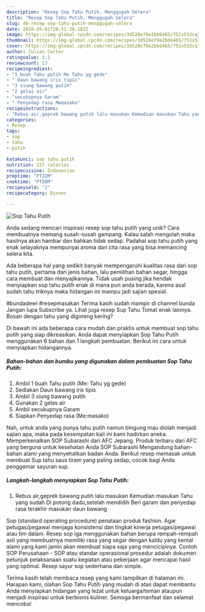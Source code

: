 ```yaml
---
description: "Resep Sop Tahu Putih, Menggugah Selera"
title: "Resep Sop Tahu Putih, Menggugah Selera"
slug: 46-resep-sop-tahu-putih-menggugah-selera
date: 2020-05-01T20:51:39.183Z
image: https://img-global.cpcdn.com/recipes/3d528e79e2bb6465/751x532cq70/sop-tahu-putih-foto-resep-utama.jpg
thumbnail: https://img-global.cpcdn.com/recipes/3d528e79e2bb6465/751x532cq70/sop-tahu-putih-foto-resep-utama.jpg
cover: https://img-global.cpcdn.com/recipes/3d528e79e2bb6465/751x532cq70/sop-tahu-putih-foto-resep-utama.jpg
author: Julian Carter
ratingvalue: 3.1
reviewcount: 13
recipeingredient:
- "1 buah Tahu putih Me Tahu yg gede"
- " Daun bawang iris tipis"
- "3 siung bawang putih"
- "2 gelas air"
- "secukupnya Garam"
- " Penyedap rasa Memasako"
recipeinstructions:
- "Rebus air,geprek bawang putih lalu masukan Kemudian masukan Tahu yang sudah Di potong dadu,setelah mendidih Beri garam dan penyedap rasa terakhir masukan daun bawang"
categories:
- Resep
tags:
- sop
- tahu
- putih

katakunci: sop tahu putih 
nutrition: 237 calories
recipecuisine: Indonesian
preptime: "PT32M"
cooktime: "PT50M"
recipeyield: "2"
recipecategory: Dinner

---
```



![Sop Tahu Putih](https://img-global.cpcdn.com/recipes/3d528e79e2bb6465/751x532cq70/sop-tahu-putih-foto-resep-utama.jpg)

Anda sedang mencari inspirasi resep sop tahu putih yang unik? Cara membuatnya memang susah-susah gampang. Kalau salah mengolah maka hasilnya akan hambar dan bahkan tidak sedap. Padahal sop tahu putih yang enak selayaknya mempunyai aroma dan cita rasa yang bisa memancing selera kita.

Ada beberapa hal yang sedikit banyak mempengaruhi kualitas rasa dari sop tahu putih, pertama dari jenis bahan, lalu pemilihan bahan segar, hingga cara membuat dan menyajikannya. Tidak usah pusing jika hendak menyiapkan sop tahu putih enak di mana pun anda berada, karena asal sudah tahu triknya maka hidangan ini mampu jadi sajian spesial.

#bundadewi #resepmasakan Terima kasih sudah mampir di channel bunda Jangan lupa Subscribe ya. Lihat juga resep Sup Tahu Tomat enak lainnya. Bosan dengan tahu yang digoreng kering?


Di bawah ini ada beberapa cara mudah dan praktis untuk membuat sop tahu putih yang siap dikreasikan. Anda dapat menyiapkan Sop Tahu Putih menggunakan 6 bahan dan 1 langkah pembuatan. Berikut ini cara untuk menyiapkan hidangannya.

<!--inarticleads1-->

##### Bahan-bahan dan bumbu yang digunakan dalam pembuatan Sop Tahu Putih:

1. Ambil 1 buah Tahu putih (Me: Tahu yg gede)
1. Sediakan  Daun bawang iris tipis
1. Ambil 3 siung bawang putih
1. Gunakan 2 gelas air
1. Ambil secukupnya Garam
1. Siapkan  Penyedap rasa (Me:masako)


Nah, untuk anda yang punya tahu putih namun bingung mau diolah menjadi sajian apa, maka pada kesempatan kali ini kami hadirkan aneka. Memperkenalkan SOP Subarashi dari AFC Jepang. Produk terbaru dari AFC yang berguna untuk kesehatan Anda SOP Subarashi Mengandung bahan-bahan alami yang menyehatkan badan Anda. Berikut resep memasak untuk membuat Sup tahu saus tiram yang paling sedap, cocok bagi Anda penggemar sayuran sup. 

<!--inarticleads2-->

##### Langkah-langkah menyiapkan Sop Tahu Putih:

1. Rebus air,geprek bawang putih lalu masukan Kemudian masukan Tahu yang sudah Di potong dadu,setelah mendidih Beri garam dan penyedap rasa terakhir masukan daun bawang


Sop (standard operating procedure) penataan produk fashion. Agar petugas/pegawai menjaga konsistensi dan tingkat kinerja petugas/pegawai atau tim dalam. Resep sop iga menggunakan bahan berupa rempah-rempah asli yang membuatnya memiliki rasa yang segar dengan kaldu yang kental alami yang kami jamin akan membuat siapa saja yang mencicipinya. Contoh SOP Perusahaan - SOP atau standar operasional prosedur adalah dokumen petunjuk pelaksanaan suatu kegiatan atau pekerjaan agar mencapai hasil yang optimal. Resep sayur sop sederhana dan simple. 

Terima kasih telah membaca resep yang kami tampilkan di halaman ini. Harapan kami, olahan Sop Tahu Putih yang mudah di atas dapat membantu Anda menyiapkan hidangan yang lezat untuk keluarga/teman ataupun menjadi inspirasi untuk berbisnis kuliner. Semoga bermanfaat dan selamat mencoba!
